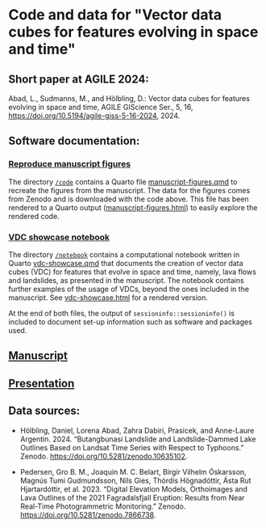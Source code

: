 # Code and data for "Vector data cubes for features evolving in space and time"

## Short paper at AGILE 2024:

Abad, L., Sudmanns, M., and Hölbling, D.: Vector data cubes for features evolving in space and time, AGILE GIScience Ser., 5, 16, <https://doi.org/10.5194/agile-giss-5-16-2024>, 2024.

## Software documentation:

### [Reproduce manuscript figures](code/manuscript-figures.html)

The directory [`/code`](/code) contains a Quarto file [manuscript-figures.qmd](code/manuscript-figures.qmd) to recreate the figures from the manuscript.
The data for the figures comes from Zenodo and is downloaded with the code above.
This file has been rendered to a Quarto output ([manuscript-figures.html](code/manuscript-figures.html)) to easily explore the rendered code. 

### [VDC showcase notebook](notebook/vdc-showcase.html)

The directory [`/notebook`](/notebook) contains a computational notebook written in Quarto [vdc-showcase.qmd](notebook/vdc-showcase.qmd) that documents the creation of vector data cubes (VDC) for features that evolve in space and time, namely, lava flows and landslides, as presented in the manuscript. The notebook contains further examples of the usage of VDCs, beyond the ones included in the manuscript. See [vdc-showcase.html](notebook/vdc-showcase.html) for a rendered version.

At the end of both files, the output of `sessioninfo::sessioninfo()` is included to document set-up information such as software and packages used.

## [Manuscript](https://loreabad6.github.io/vdc-space-time-feats/manuscript/manuscript.html)

## [Presentation](https://loreabad6.github.io/vdc-space-time-feats/presentation/agile24.html#/title-slide)

## Data sources:

- Hölbling, Daniel, Lorena Abad, Zahra Dabiri, Prasicek, and Anne-Laure Argentin. 2024. “Butangbunasi Landslide and Landslide-Dammed Lake Outlines Based on Landsat Time Series with Respect to Typhoons.” Zenodo. https://doi.org/10.5281/zenodo.10635102.

- Pedersen, Gro B. M., Joaquin M. C. Belart, Birgir Vilhelm Óskarsson, Magnús Tumi Gudmundsson, Nils Gies, Thórdís Högnadóttir, Ásta Rut Hjartardóttir, et al. 2023. “Digital Elevation Models, Orthoimages and Lava Outlines of the 2021 Fagradalsfjall Eruption: Results from Near Real-Time Photogrammetric Monitoring.” Zenodo. https://doi.org/10.5281/zenodo.7866738.
